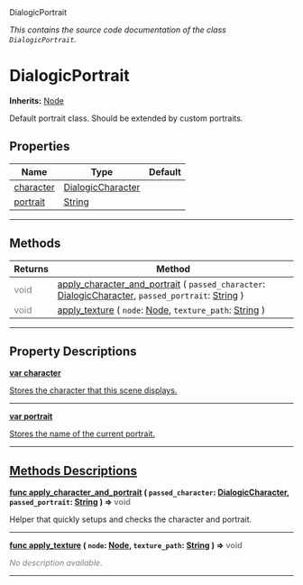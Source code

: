 
<div class="header-banner purple">
<div class="header-label purple">DialogicPortrait</div>
</div>

*This contains the source code documentation of the class `DialogicPortrait`.*
        
# DialogicPortrait
**Inherits:** [Node](https://docs.godotengine.org/en/latest/classes/class_node.html#class-node)

Default portrait class. Should be extended by custom portraits.
## Properties
Name | Type | Default 
--- | --- | --- 
[<span class="hljs-title">character</span>](#property-character) | [DialogicCharacter](class_dialogiccharacter.md) |   
[<span class="hljs-title">portrait</span>](#property-portrait) | [String](https://docs.godotengine.org/en/latest/classes/class_string.html#class-string) |   
--- 

## Methods
Returns | Method 
--- | --- 
<span style = "color: gray">void</span> | [<span class="hljs-title">apply_character_and_portrait</span>](#property-apply_character_and_portrait) ( `passed_character`: [DialogicCharacter](class_dialogiccharacter.md), `passed_portrait`: [String](https://docs.godotengine.org/en/latest/classes/class_string.html#class-string) ) 
<span style = "color: gray">void</span> | [<span class="hljs-title">apply_texture</span>](#property-apply_texture) ( `node`: [Node](https://docs.godotengine.org/en/latest/classes/class_node.html#class-node), `texture_path`: [String](https://docs.godotengine.org/en/latest/classes/class_string.html#class-string) ) 
--- 
## Property Descriptions



<a class="header" id="property-character" href="#property-character">**<span class="hljs-attribute">var</span> <span class="hljs-title">character</span>** 



Stores the character that this scene displays.

---



<a class="header" id="property-portrait" href="#property-portrait">**<span class="hljs-attribute">var</span> <span class="hljs-title">portrait</span>** 



Stores the name of the current portrait.

---

## Methods Descriptions



<a class="header" id="method-apply_character_and_portrait" href="#method-apply_character_and_portrait">**<span class="hljs-attribute">func</span> [<span class="hljs-title">apply_character_and_portrait</span>](#property-apply_character_and_portrait) ( `passed_character`: [DialogicCharacter](class_dialogiccharacter.md), `passed_portrait`: [String](https://docs.godotengine.org/en/latest/classes/class_string.html#class-string) )</a>  ⇒ <span style = "color: gray">void</span>** 



Helper that quickly setups and checks the character and portrait.

---



<a class="header" id="method-apply_texture" href="#method-apply_texture">**<span class="hljs-attribute">func</span> [<span class="hljs-title">apply_texture</span>](#property-apply_texture) ( `node`: [Node](https://docs.godotengine.org/en/latest/classes/class_node.html#class-node), `texture_path`: [String](https://docs.godotengine.org/en/latest/classes/class_string.html#class-string) )</a>  ⇒ <span style = "color: gray">void</span>** 



 <span style = "color: gray">*No description available.*</span> 

---

